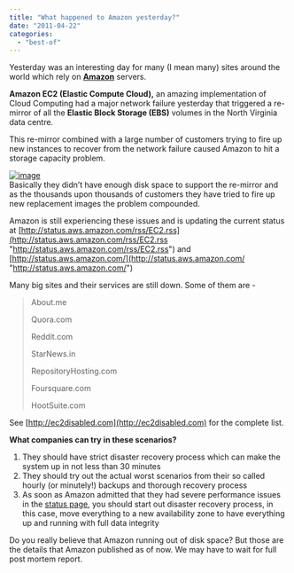 ```yaml
---
title: "What happened to Amazon yesterday?"
date: "2011-04-22"
categories: 
  - "best-of"
---
```


Yesterday was an interesting day for many (I mean many) sites around the world which rely on **[Amazon](http://www.cosmogeek.info/2010/10/amazon-web-services-aws-offers-free.html)** servers.

**Amazon EC2 (Elastic Compute Cloud),** an amazing implementation of Cloud Computing had a major network failure yesterday that triggered a re-mirror of all the **Elastic Block Storage (EBS)** volumes in the North Virginia data centre.

This re-mirror combined with a large number of customers trying to fire up new instances to recover from the network failure caused Amazon to hit a storage capacity problem.

[![image](http://lh4.ggpht.com/_40bmzDo_mBs/TbGae87LMdI/AAAAAAAAB8U/34M0yjiZHbk/image_thumb%5B1%5D.png?imgmax=800 "image")](http://lh6.ggpht.com/_40bmzDo_mBs/TbGad9b5QiI/AAAAAAAAB8Q/bd2waeis8F4/s1600-h/image%5B3%5D.png)  
Basically they didn’t have enough disk space to support the re-mirror and as the thousands upon thousands of customers they have tried to fire up new replacement images the problem compounded.

Amazon is still experiencing these issues and is updating the current status at [http://status.aws.amazon.com/rss/EC2.rss](http://status.aws.amazon.com/rss/EC2.rss "http://status.aws.amazon.com/rss/EC2.rss") and [http://status.aws.amazon.com/](http://status.aws.amazon.com/ "http://status.aws.amazon.com/")

Many big sites and their services are still down. Some of them are -

> About.me
> 
> Quora.com
> 
> Reddit.com
> 
> StarNews.in
> 
> RepositoryHosting.com
> 
> Foursquare.com
> 
> HootSuite.com

See [http://ec2disabled.com](http://ec2disabled.com) for the complete list.

**What companies can try in these scenarios?**

1. They should have strict disaster recovery process which can make the system up in not less than 30 minutes
2. They should try out the actual worst scenarios from their so called hourly (or minutely!) backups and thorough recovery process
3. As soon as Amazon admitted that they had severe performance issues in the [status page](http://status.aws.amazon.com/), you should start out disaster recovery process, in this case, move everything to a new availability zone to have everything up and running with full data integrity

Do you really believe that Amazon running out of disk space? But those are the details that Amazon published as of now. We may have to wait for full post mortem report.
